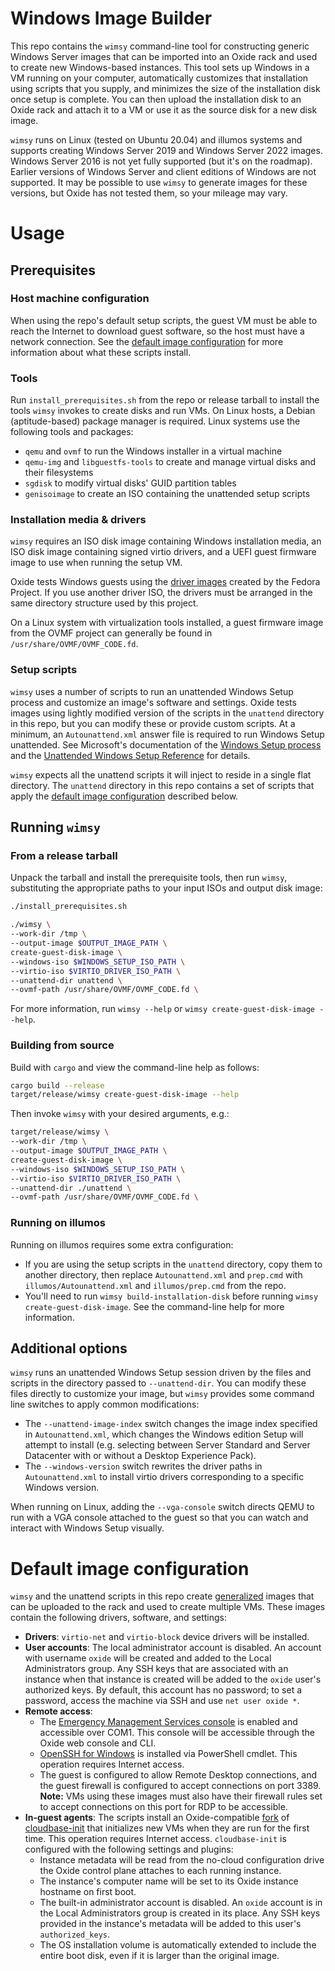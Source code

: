 # Windows Image Builder

This repo contains the `wimsy` command-line tool for constructing generic
Windows Server images that can be imported into an Oxide rack and used to
create new Windows-based instances. This tool sets up Windows in a VM running
on your computer, automatically customizes that installation using scripts that
you supply, and minimizes the size of the installation disk once setup is
complete. You can then upload the installation disk to an Oxide rack and attach
it to a VM or use it as the source disk for a new disk image.

`wimsy` runs on Linux (tested on Ubuntu 20.04) and illumos systems and supports
creating Windows Server 2019 and Windows Server 2022 images. Windows Server
2016 is not yet fully supported (but it's on the roadmap). Earlier versions of
Windows Server and client editions of Windows are not supported. It may be
possible to use `wimsy` to generate images for these versions, but Oxide has
not tested them, so your mileage may vary.

# Usage

## Prerequisites

### Host machine configuration

When using the repo's default setup scripts, the guest VM must be able to reach
the Internet to download guest software, so the host must have a network
connection. See the [default image configuration](#default-image-configuration)
for more information about what these scripts install.

### Tools

Run `install_prerequisites.sh` from the repo or release tarball to install the
tools `wimsy` invokes to create disks and run VMs. On Linux hosts, a Debian
(aptitude-based) package manager is required. Linux systems use the following
tools and packages:

* `qemu` and `ovmf` to run the Windows installer in a virtual machine
* `qemu-img` and `libguestfs-tools` to create and manage virtual disks and their
  filesystems
* `sgdisk` to modify virtual disks' GUID partition tables
* `genisoimage` to create an ISO containing the unattended setup scripts

### Installation media & drivers

`wimsy` requires an ISO disk image containing Windows installation media, an ISO
disk image containing signed virtio drivers, and a UEFI guest firmware image to
use when running the setup VM.

Oxide tests Windows guests using the [driver
images](https://github.com/virtio-win/virtio-win-pkg-scripts/blob/master/README.md)
created by the Fedora Project. If you use another driver ISO, the drivers must
be arranged in the same directory structure used by this project.

On a Linux system with virtualization tools installed, a guest firmware image
from the OVMF project can generally be found in `/usr/share/OVMF/OVMF_CODE.fd`.

### Setup scripts

`wimsy` uses a number of scripts to run an unattended Windows Setup process and
customize an image's software and settings. Oxide tests images using lightly
modified version of the scripts in the `unattend` directory in this repo, but
you can modify these or provide custom scripts. At a minimum, an
`Autounattend.xml` answer file is required to run Windows Setup unattended. See
Microsoft's documentation of the [Windows Setup
process](https://learn.microsoft.com/en-us/windows-hardware/manufacture/desktop/windows-setup-installation-process?view=windows-11)
and the [Unattended Windows Setup
Reference](https://learn.microsoft.com/en-us/windows-hardware/customize/desktop/unattend/)
for details.

`wimsy` expects all the unattend scripts it will inject to reside in a single
flat directory. The `unattend` directory in this repo contains a set of scripts
that apply the [default image configuration](#default-image-configuration)
described below.

## Running `wimsy`

### From a release tarball

Unpack the tarball and install the prerequisite tools, then run `wimsy`,
substituting the appropriate paths to your input ISOs and output disk image:

```bash
./install_prerequisites.sh

./wimsy \
--work-dir /tmp \
--output-image $OUTPUT_IMAGE_PATH \
create-guest-disk-image \
--windows-iso $WINDOWS_SETUP_ISO_PATH \
--virtio-iso $VIRTIO_DRIVER_ISO_PATH \
--unattend-dir unattend \
--ovmf-path /usr/share/OVMF/OVMF_CODE.fd \
```

For more information, run `wimsy --help` or `wimsy create-guest-disk-image
--help`.

### Building from source

Build with `cargo` and view the command-line help as follows:

```bash
cargo build --release
target/release/wimsy create-guest-disk-image --help
```

Then invoke `wimsy` with your desired arguments, e.g.:

```bash
target/release/wimsy \
--work-dir /tmp \
--output-image $OUTPUT_IMAGE_PATH \
create-guest-disk-image \
--windows-iso $WINDOWS_SETUP_ISO_PATH \
--virtio-iso $VIRTIO_DRIVER_ISO_PATH \
--unattend-dir ./unattend \
--ovmf-path /usr/share/OVMF/OVMF_CODE.fd \
```

### Running on illumos

Running on illumos requires some extra configuration:

- If you are using the setup scripts in the `unattend` directory, copy them to
  another directory, then replace `Autounattend.xml` and `prep.cmd` with
  `illumos/Autounattend.xml` and `illumos/prep.cmd` from the repo.
- You'll need to run `wimsy build-installation-disk` before running `wimsy
  create-guest-disk-image`. See the command-line help for more information.

## Additional options

`wimsy` runs an unattended Windows Setup session driven by the files and scripts
in the directory passed to `--unattend-dir`. You can modify these files directly
to customize your image, but `wimsy` provides some command line switches to
apply common modifications:

- The `--unattend-image-index` switch changes the image index specified in
  `Autounattend.xml`, which changes the Windows edition Setup will attempt to
  install (e.g. selecting between Server Standard and Server Datacenter with or
  without a Desktop Experience Pack).
- The `--windows-version` switch rewrites the driver paths in `Autounattend.xml`
  to install virtio drivers corresponding to a specific Windows version.

When running on Linux, adding the `--vga-console` switch directs QEMU to run
with a VGA console attached to the guest so that you can watch and interact with
Windows Setup visually.

# Default image configuration

`wimsy` and the unattend scripts in this repo create
[generalized](https://learn.microsoft.com/en-us/windows-hardware/manufacture/desktop/sysprep--generalize--a-windows-installation?view=windows-11)
images that can be uploaded to the rack and used to create multiple VMs. These
images contain the following drivers, software, and settings:

- **Drivers**: `virtio-net` and `virtio-block` device drivers will be installed.
- **User accounts**: The local administrator account is disabled. An account
  with username `oxide` will be created and added to the Local Administrators
  group. Any SSH keys that are associated with an instance when that instance is
  created will be added to the `oxide` user's authorized keys. By default, this
  account has no password; to set a password, access the machine via SSH and use
  `net user oxide *`.
- **Remote access**:
  - The [Emergency Management Services
    console](https://learn.microsoft.com/en-us/windows-hardware/drivers/devtest/boot-parameters-to-enable-ems-redirection)
    is enabled and accessible over COM1. This console will be accessible through
    the Oxide web console and CLI.
  - [OpenSSH for
    Windows](https://learn.microsoft.com/en-us/windows-server/administration/openssh/openssh_install_firstuse?tabs=powershell)
    is installed via PowerShell cmdlet. This operation requires Internet access.
  - The guest is configured to allow Remote Desktop connections, and the guest
    firewall is configured to accept connections on port 3389. **Note:** VMs
    using these images must also have their firewall rules set to accept
    connections on this port for RDP to be accessible.
- **In-guest agents**: The scripts install an Oxide-compatible
  [fork](https://github.com/luqmana/cloudbase-init/tree/oxide) of
  [cloudbase-init](https://cloudbase-init.readthedocs.io/en/latest/) that
  initializes new VMs when they are run for the first time. This operation
  requires Internet access. `cloudbase-init` is configured with the following
  settings and plugins:
  - Instance metadata will be read from the no-cloud configuration drive the
    Oxide control plane attaches to each running instance.
  - The instance's computer name will be set to its Oxide instance hostname on
    first boot.
  - The built-in administrator account is disabled. An `oxide` account is
    in the Local Administrators group is created in its place. Any SSH keys
    provided in the instance's metadata will be added to this user's
    `authorized_keys`.
  - The OS installation volume is automatically extended to include the entire
    boot disk, even if it is larger than the original image.

